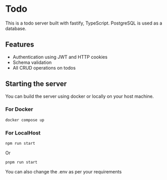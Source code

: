 # Todo
This is a todo server built with fastify, TypeScript. PostgreSQL is used as a database.

## Features
- Authentication using JWT and HTTP cookies
- Schema validation
- All CRUD operations on todos

## Starting the server

You can build the server using docker or locally on your host machine.

### For Docker

```
docker compose up
```

### For LocalHost

```
npm run start
```
Or

```
pnpm run start
```

You can also change the .env as per your requirements
